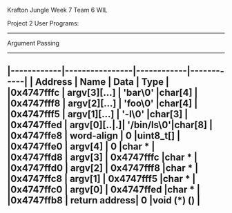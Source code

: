 Krafton Jungle 
Week 7 Team 6 WIL

Project 2 User Programs:

---

Argument Passing

---
|------------|----------------|------------|------------|
| Address	 |  Name	      |  Data	   | Type       |   
|0x4747fffc	 |  argv[3][...]  | 'bar\0'	   |char[4]     |     
|0x4747fff8	 |   argv[2][...] | 'foo\0'	   |char[4]     |     
|0x4747fff5	 |   argv[1][...] | '-l\0'	   |char[3]     |      
|0x4747ffed	 |   argv[0][..|.]|	'/bin/ls\0'|char[8]     |    
|0x4747ffe8	 |   word-align	  | 0	       |uint8_t[]   |      
|0x4747ffe0	 |   argv[4]	  | 0	       |char *      |     
|0x4747ffd8	 |   argv[3]	  | 0x4747fffc |char *      |      
|0x4747ffd0	 |   argv[2]	  | 0x4747fff8 |char *      |    
|0x4747ffc8	 |   argv[1]	  | 0x4747fff5 |char *      |     
|0x4747ffc0	 |   argv[0]	  | 0x4747ffed |char *      |     
|0x4747ffb8	 |  return address|	0	       |void (*) () |     
---